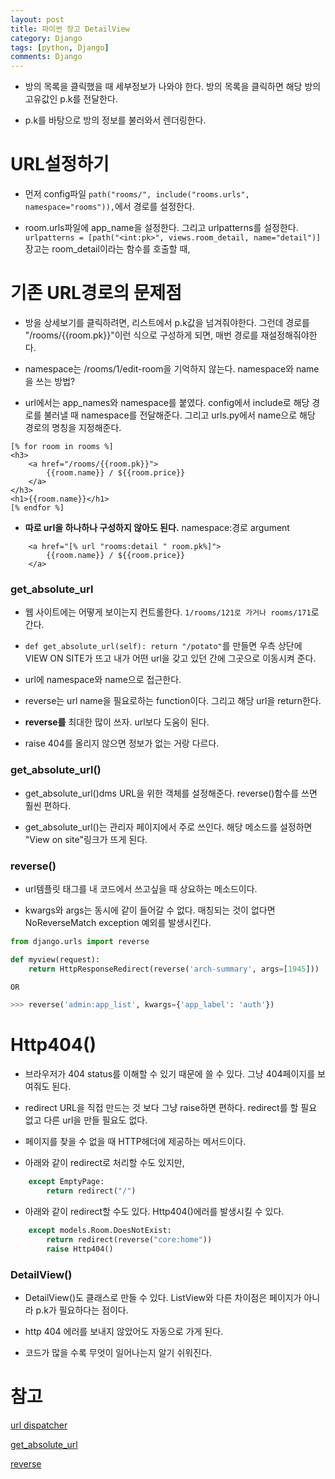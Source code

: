 ```yaml
---
layout: post
title: 파이썬 장고 DetailView
category: Django
tags: [python, Django]
comments: Django
---
```


- 방의 목록을 클릭했을 때 세부정보가 나와야 한다. 방의 목록을 클릭하면 해당 방의 고유값인 p.k를 전달한다.

- p.k를 바탕으로 방의 정보를 불러와서 렌더링한다.

# URL설정하기

- 먼저 config파일 `path("rooms/", include("rooms.urls", namespace="rooms")),`에서 경로를 설정한다.

- room.urls파일에 app_name을 설정한다. 그리고 urlpatterns를 설정한다. `urlpatterns = [path("<int:pk>", views.room_detail, name="detail")]` 장고는 room_detail이라는 함수를 호출할 때,  

# 기존 URL경로의 문제점

- 방을 상세보기를 클릭하려면, 리스트에서 p.k값을 넘겨줘야한다. 그런데 경로를 "/rooms/{{room.pk}}"이런 식으로 구성하게 되면, 매번 경로를 재설정해줘야한다.

- namespace는 /rooms/1/edit-room을 기억하지 않는다. namespace와 name을 쓰는 방법?

- url에서는 app_names와 namespace를 붙였다. config에서 include로 해당 경로를 불러낼 때 namespace를 전달해준다. 그리고 urls.py에서 name으로 해당 경로의 명칭을 지정해준다.

```
[% for room in rooms %]
<h3>
    <a href="/rooms/{{room.pk}}">
        {{room.name}} / ${{room.price}}
    </a>
</h3>
<h1>{{room.name}}</h1>
[% endfor %]
```

- **따로 url을 하나하나 구성하지 않아도 된다.** namespace:경로 argument

```
    <a href="[% url "rooms:detail " room.pk%]">
        {{room.name}} / ${{room.price}}
    </a>
```

### get_absolute_url

- 웹 사이트에는 어떻게 보이는지 컨트롤한다. `1/rooms/121로 가거나 rooms/171`로 간다.

- `def get_absolute_url(self): return "/potato"`를 만들면 우측 상단에 VIEW ON SITE가 뜨고 내가 어떤 url을 갖고 있던 간에 그곳으로 이동시켜 준다.

- url에 namespace와 name으로 접근한다.

- reverse는 url name을 필요로하는 function이다. 그리고 해당 url을  return한다.

- **reverse를** 최대한 많이 쓰자. url보다 도움이 된다.

- raise 404를 올리지 않으면 정보가 없는 거랑 다르다.

### get_absolute_url()

- get_absolute_url()dms URL을 위한 객체를 설정해준다. reverse()함수를 쓰면 훨씬 편하다.

- get_absolute_url()는 관리자 페이지에서 주로 쓰인다. 해당 메소드를 설정하면 "View on site"링크가 뜨게 된다.

### reverse()

- url템플릿 태그를 내 코드에서 쓰고싶을 때 상요하는 메소드이다.

- kwargs와 args는 동시에 같이 들어갈 수 없다.  매칭되는 것이 없다면 NoReverseMatch exception 예외를 발생시킨다.

```python
from django.urls import reverse

def myview(request):
    return HttpResponseRedirect(reverse('arch-summary', args=[1945]))

OR

>>> reverse('admin:app_list', kwargs={'app_label': 'auth'})
```

# Http404()

- 브라우저가 404 status를 이해할 수 있기 때문에 쓸 수 있다. 그냥 404페이지를 보여줘도 된다. 

- redirect URL을 직접 만드는 것 보다 그냥 raise하면 편하다. redirect를 할 필요 없고 다른 url을 만들 필요도 없다.

- 페이지를 찾을 수 없을 때 HTTP헤더에 제공하는 메서드이다. 

- 아래와 같이 redirect로 처리할 수도 있지만, 

```python
    except EmptyPage:
        return redirect("/")
```

- 아래와 같이 redirect할 수도 있다. Http404()에러를 발생시킬 수 있다.

```python
    except models.Room.DoesNotExist:
        return redirect(reverse("core:home"))
        raise Http404()
```

### DetailView()

- DetailView()도 클래스로 만들 수 있다. ListView와 다른 차이점은 페이지가 아니라 p.k가 필요하다는 점이다.

- http 404 에러를 보내지 않았어도 자동으로 가게 된다.

- 코드가 많을 수록 무엇이 일어나는지 알기 쉬워진다.

# 참고

[url dispatcher](https://docs.djangoproject.com/en/2.2/topics/http/urls/)

[get_absolute_url](https://docs.djangoproject.com/en/3.1/ref/models/instances/#django.db.models.Model.get_absolute_url)

[reverse](https://docs.djangoproject.com/en/2.2/ref/urlresolvers/#django.urls.reverse)
